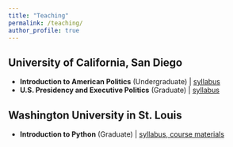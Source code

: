 ```yaml
---
title: "Teaching"
permalink: /teaching/
author_profile: true
---
```


## University of California, San Diego
- **Introduction to American Politics** (Undergraduate) \| [syllabus](/files/syl/intro_ap_syl.pdf)
- **U.S. Presidency and Executive Politics** (Graduate) \| [syllabus](/files/syl/grad_pres_syl.pdf)

## Washington University in St. Louis
- **Introduction to Python** (Graduate) \| [syllabus, course materials](https://github.com/bennoble/python_summer2021)
	
<!-- ## Teaching Assistant
- Causal Inference (Christopher Lucas, Graduate Level), Spring 2022
	+ [Link to `R`-based lab exercises](https://github.com/bennoble/causal-inference-2022) I created for the course.
- Game Theory I (Keith Schnakenberg, Graduate Level), Fall 2021
- Introduction to Python (Patrick Cunha Silva, Graduate Level), Summer 2020
- American Political Behavior (Betsy Sinclair, Graduate Level), Spring 2020
- Introduction to American Politics (Andrew Reeves, Undergraduate Level), Fall 2019 -->